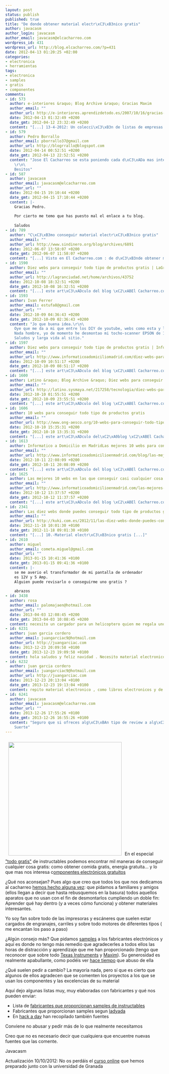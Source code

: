 ```yaml
--- 
layout: post
status: publish
published: true
title: "De donde obtener material electr\xC3\xB3nico gratis"
author: javacasm
author_login: javacasm
author_email: javacasm@elcacharreo.com
wordpress_id: 431
wordpress_url: http://blog.elcacharreo.com/?p=431
date: 2012-04-13 01:20:25 +02:00
categories: 
- electronica
- herramientas
tags: 
- electronica
- samples
- gratis
- componentes
comments: 
- id: 573
  author: e-interiores &raquo; Blog Archive &raquo; Gracias Maxim
  author_email: ""
  author_url: http://e-interiores.aprendizdetodo.es/2007/10/16/gracias-maxim/
  date: 2012-04-13 01:32:49 +0200
  date_gmt: 2012-04-12 23:32:49 +0200
  content: "[...] 13-4-2012: Un colecci\xC3\xB3n de listas de empresas que env\xC3\xADan samples recopilada en [...]"
- id: 579
  author: Pedro Borrallo
  author_email: pborrallo37@gmail.com
  author_url: http://blogrrallo@blogspot.com
  date: 2012-04-14 00:52:51 +0200
  date_gmt: 2012-04-13 22:52:51 +0200
  content: "Jose El Cacharreo se esta poniendo cada d\xC3\xADa mas interesante, sigue as\xC3\xAD campe\xC3\xB3n.\r\n\
    \r\n\
    Besitos"
- id: 587
  author: javacasm
  author_email: javacasm@elcacharreo.com
  author_url: ""
  date: 2012-04-15 19:10:44 +0200
  date_gmt: 2012-04-15 17:10:44 +0200
  content: |-
    Gracias Pedro.
    
    Por cierto me temo que has puesto mal el enlace a tu blog.
    
    Saludos
- id: 789
  author: "C\xC3\xB3mo conseguir material electr\xC3\xB3nico gratis"
  author_email: ""
  author_url: http://www.sindinero.org/blog/archives/6891
  date: 2012-06-07 13:58:07 +0200
  date_gmt: 2012-06-07 11:58:07 +0200
  content: "[...] Visto en El Cacharreo.com : de d\xC3\xB3nde obtener material electr\xC3\xB3nico gratis  [...]"
- id: 1590
  author: Diez webs para conseguir todo tipo de productos gratis | LaGranCiudad.net
  author_email: ""
  author_url: http://lagranciudad.net/home/archivos/43752
  date: 2012-10-08 18:32:51 +0200
  date_gmt: 2012-10-08 16:32:51 +0200
  content: "[...] este art\xC3\xADculo del blog \xC2\xABEl Cacharreo.com\xC2\xBB se explica la forma de pedir muestras de productos a determinados fabricantes de material [...]"
- id: 1593
  author: Ivan Ferrer
  author_email: estufa8@gmail.com
  author_url: ""
  date: 2012-10-09 04:36:43 +0200
  date_gmt: 2012-10-09 02:36:43 +0200
  content: "Jo que buena idea.\r\n\
    Oye que me da a mi que entre los DIY de youtube, webs como esta y la posibilidad incipiente de crearse uno mismo muchas piezas con impresoras 3D y tal, esto del 'cacharreo' casero puede ser una bomba en el futuro, no?\r\n\
    Nada hombre, yo de momento he desmontao mi tocho-scanner EPSON de 15 o 20 a\xC3\xB1os para aprovechar el motor en un proyectillo.\r\n\
    Saludos y larga vida al sitio."
- id: 1597
  author: Diez webs para conseguir todo tipo de productos gratis | Informatico a domicilio en Madrid
  author_email: ""
  author_url: http://www.informaticoadomiciliomadrid.com/diez-webs-para-conseguir-todo-tipo-de-productos-gratis/
  date: 2012-10-09 10:51:17 +0200
  date_gmt: 2012-10-09 08:51:17 +0200
  content: "[...] este art\xC3\xADculo del blog \xC2\xABEl Cacharreo.com\xC2\xBB se explica la forma de pedir muestras de productos a determinados fabricantes de material [...]"
- id: 1600
  author: Latino &raquo; Blog Archive &raquo; Diez webs para conseguir todo tipo de productos gratis
  author_email: ""
  author_url: http://latino.sysmaya.net/217258/tecnologia/diez-webs-para-conseguir-todo-tipo-de-productos-gratis/
  date: 2012-10-10 01:55:51 +0200
  date_gmt: 2012-10-09 23:55:51 +0200
  content: "[...] este art\xC3\xADculo del blog \xC2\xABEl Cacharreo.com\xC2\xBB se explica la forma de pedir muestras de productos a determinados fabricantes de material [...]"
- id: 1606
  author: 10 webs para conseguir todo tipo de productos gratis
  author_email: ""
  author_url: http://www.ong-aesco.org/10-webs-para-conseguir-todo-tipo-de-productos-gratis/
  date: 2012-10-10 15:35:31 +0200
  date_gmt: 2012-10-10 13:35:31 +0200
  content: "[...] este art\xC3\xADculo del\xC2\xA0blog \xC2\xABEl Cacharreo.com\xC2\xBB\xC2\xA0se explica la forma de pedir muestras de productos a determinados fabricantes de material [...]"
- id: 1613
  author: Informatico a Domicilio en MadridLas mejores 10 webs para conseguir todo tipo de productos gratis &raquo; Informatico a Domicilio en Madrid
  author_email: ""
  author_url: http://www.informaticoadomicilioenmadrid.com/blog/las-mejores-10-webs-para-conseguir-todo-tipo-de-productos-gratis/
  date: 2012-10-11 22:08:09 +0200
  date_gmt: 2012-10-11 20:08:09 +0200
  content: "[...] este art\xC3\xADculo del blog \xC2\xABEl Cacharreo.com\xC2\xBB se explica la forma de pedir muestras de productos a determinados fabricantes de material [...]"
- id: 1625
  author: Las mejores 10 webs en las que conseguir casi cualquier cosa
  author_email: ""
  author_url: http://www.informaticoadomicilioenmadrid.com/las-mejores-10-webs-para-conseguir-todo-tipo-de-productos-gratis/
  date: 2012-10-12 13:37:57 +0200
  date_gmt: 2012-10-12 11:37:57 +0200
  content: "[...] este art\xC3\xADculo del blog \xC2\xABEl Cacharreo.com\xC2\xBB se explica la forma de pedir muestras de productos a determinados fabricantes de material [...]"
- id: 2341
  author: Las diez webs donde puedes conseguir todo tipo de productos gratis | Gadget Blog Windows
  author_email: ""
  author_url: http://kuki.com.es/2012/11/las-diez-webs-donde-puedes-conseguir-todo-tipo-de-productos-gratis.html
  date: 2012-11-18 10:01:30 +0100
  date_gmt: 2012-11-18 09:01:30 +0100
  content: "[...] 10.-Material electr\xC3\xB3nico gratis [...]"
- id: 2610
  author: miguel
  author_email: cometa.miguel@gmail.com
  author_url: ""
  date: 2013-01-15 10:41:36 +0100
  date_gmt: 2013-01-15 09:41:36 +0100
  content: |-
    se me averio el transformador de mi pantalla de ordenador
    es 12V y 5 Amp.
    Alguien puede revisarlo o conseguirme uno gratis ? 
    
    abrazos
- id: 3438
  author: rosa
  author_email: palomajaen@hotmail.com
  author_url: ""
  date: 2013-04-03 12:08:45 +0200
  date_gmt: 2013-04-03 10:08:45 +0200
  content: necesito un cargador para un helicoptero quien me regala uno.
- id: 6231
  author: juan garcia cordero
  author_email: juangarciac9@hotmail.com
  author_url: http://juangarciac.com
  date: 2013-12-23 20:09:58 +0100
  date_gmt: 2013-12-23 19:09:58 +0100
  content: hola saludos y feliz navidad . Necesito material electronico para cargar en mi sito web ,,,,,quien me lo regalaria
- id: 6232
  author: juan garcia cordero
  author_email: juangarciac9@hotmail.com
  author_url: http://juangarciac.com
  date: 2013-12-23 20:13:04 +0100
  date_gmt: 2013-12-23 19:13:04 +0100
  content: repito material electronico , como libros electronicos y de mas productos electronicos
- id: 6241
  author: javacasm
  author_email: javacasm@elcacharreo.com
  author_url: ""
  date: 2013-12-26 17:55:26 +0100
  date_gmt: 2013-12-26 16:55:26 +0100
  content: "Seguro que si ofreces alg\xC3\xBAn tipo de review a alg\xC3\xBAn fabricante te \"prestan\" el material.\n\
    Suerte"
---
```

<img class="alignleft" style="margin: 10px;" title="componentes" src="http://image.made-in-china.com/2f0j00DvJtILkZYToa/Electronic-Components.jpg" alt="" width="360" height="360" />En el especial <a href="http://www.instructables.com/id/How-to-Get-Free-Stuff">"todo gratis"</a> de instructables podemos encontrar mil maneras de conseguir cualquier cosa gratis: como obtener comida gratis, energia gratuita... y lo que mas nos interesa c<a href="http://www.instructables.com/id/How-To-Get-FREE-Electronic-parts/?ALLSTEPS">omponentes electrónicos gratuitos</a>

¿Qué nos aconsejan? Pues algo que creo que todos los que nos dedicamos al cacharreo <a href="http://e-interiores.aprendizdetodo.es/2007/12/10/material-para-cacharreo/">hemos hecho alguna vez</a>: que pidamos a familiares y amigos (ellos llegan a decir que hasta rebusquemos en la basura) todos aquellos aparatos que no usan con el fin de desmontarlos cumpliendo un doble fin: Aprender qué hay dentro (y a veces cómo funciona) y obtener materiales interesantes.

Yo soy fan sobre todo de las impresoras y escáneres que suelen estar cargados de engranajes, carriles y sobre todo motores de diferentes tipos ( me encantan los paso a paso)

¿Algún consejo más? Que pidamos <a href="http://en.wikipedia.org/wiki/Product_sample">samples</a> a los fabricantes electrónicos y aquí es donde no tengo más remedio que agradecerles a todos ellos las horas de distracción y aprendizaje que me han proporcionado (tengo que reconocer que sobre todo <a href="http://ti.com">Texas Instruments</a> y <a href="http://www.maxim-ic.com">Maxim</a>). Su generosidad es realmente apabullante, como podéis ver <a href="http://e-interiores.aprendizdetodo.es/2007/10/16/gracias-maxim/">hace tiempo</a> que abuso de ella

¿Qué suelen pedir a cambio? La mayoría nada, pero sí que es cierto que algunos de ellos agradecen que se comenten los proyectos a los que se usan los componentes y las excelencias de su material

Aquí dejo algunas listas muy, muy elaboradas con fabricantes y qué nos pueden enviar:
<ul>
	<li>Lista de <a href="http://www.instructables.com/id/Free_Electronic_Samples/?ALLSTEPS">fabricantes que proporcionan samples de instructables</a></li>
	<li>Fabricantes que proporcionan samples segun <a href="http://www.ladyada.net/library/procure/samples.html">ladyada</a></li>
	<li>En <a href="http://hackaday.com/2007/11/16/how-to-where-to-find-parts-for-your-projects/">hack a day</a> han recopilado también fuentes</li>
</ul>
Conviene no abusar y pedir más de lo que realmente necesitamos

Creo que no es necesario decir que cualquiera que encuentre nuevas fuentes que las comente.

Javacasm

Actualización 10/10/2012: No os perdáis el <a href="http://blog.elcacharreo.com/2012/10/01/curso-online-de-arduino-por-la-ugr/">curso online</a> que hemos preparado junto con la universidad de Granada
